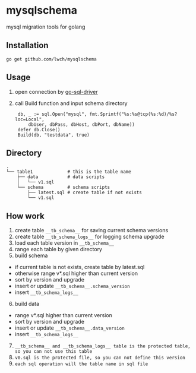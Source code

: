 # mysqlschema

mysql migration tools for golang

## Installation

    go get github.com/lwch/mysqlschema

## Usage

1. open connection by [go-sql-driver](https://github.com/go-sql-driver/mysql)
2. call Build function and input schema directory

        db, _ := sql.Open("mysql", fmt.Sprintf("%s:%s@tcp(%s:%d)/%s?loc=Local",
            dbUser, dbPass, dbHost, dbPort, dbName))
        defer db.Close()
        Build(db, "testdata", true)

## Directory

    .
    └── table1             # this is the table name
        ├── data           # data scripts
        │   └── v1.sql
        └── schema         # schema scripts
            ├── latest.sql # create table if not exists
            └── v1.sql

## How work

1. create table `__tb_schema__` for saving current schema versions
2. create table `__tb_schema_logs__` for logging schema upgrade
3. load each table version in `__tb_schema__`
4. range each table by given directory
5. build schema
  * if current table is not exists, create table by latest.sql
  * otherwise range v*.sql higher than current version
  * sort by version and upgrade
  * insert or update `__tb_schema__.schema_version`
  * insert `__tb_schema_logs__`
6. build data
  * range v*.sql higher than current version
  * sort by version and upgrade
  * insert or update `__tb_schema__.data_version`
  * insert `__tb_schema_logs__`
7. ``__tb_schema__ and __tb_schema_logs__ table is the protected table, so you can not use this table``
8. ``v0.sql is the protected file, so you can not define this version``
9. ``each sql operation will the table name in sql file``